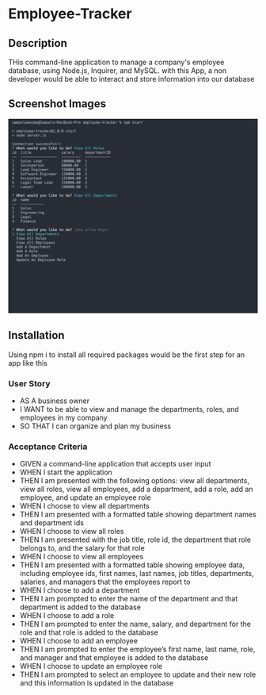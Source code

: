 # Employee-Tracker


## Description 
THis command-line application to manage a company's employee database, using Node.js, Inquirer, and MySQL. with this App, a non developer would be able to interact and store information into our database

## Screenshot Images
![screenshots of employee-tracker app](img/sc-1.png)

## Installation 
Using npm i to install all required packages would be the first step for an app like this


### User Story
* AS A business owner
* I WANT to be able to view and manage the departments, roles, and employees in my company
* SO THAT I can organize and plan my business

### Acceptance Criteria

* GIVEN a command-line application that accepts user input
* WHEN I start the application
* THEN I am presented with the following options: view all departments, view all roles, view all employees, add a department, add a role, add an employee, and update an employee role
* WHEN I choose to view all departments
* THEN I am presented with a formatted table showing department names and department ids
* WHEN I choose to view all roles
* THEN I am presented with the job title, role id, the department that role belongs to, and the salary for that role
* WHEN I choose to view all employees
* THEN I am presented with a formatted table showing employee data, including employee ids, first names, last names, job titles, departments, salaries, and managers that the employees report to
* WHEN I choose to add a department
* THEN I am prompted to enter the name of the department and that department is added to the database
* WHEN I choose to add a role
* THEN I am prompted to enter the name, salary, and department for the role and that role is added to the database
* WHEN I choose to add an employee
* THEN I am prompted to enter the employee’s first name, last name, role, and manager and that employee is added to the database
* WHEN I choose to update an employee role
* THEN I am prompted to select an employee to update and their new role and this information is updated in the database 